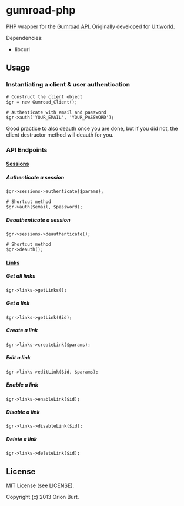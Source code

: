 gumroad-php
===========

PHP wrapper for the [Gumroad API](http://gumroad.com/api/). Originally developed for [Ultiworld](http://ultiworld.com).

Dependencies:

* libcurl

## Usage

### Instantiating a client & user authentication

    # Construct the client object
    $gr = new Gumroad_Client();
    
    # Authenticate with email and password
    $gr->auth('YOUR_EMAIL', 'YOUR_PASSWORD');

Good practice to also deauth once you are done, but if you did not, the client destructor method will deauth for you.

### API Endpoints

#### [Sessions](https://gumroad.com/api/authentication)

##### Authenticate a session

    $gr->sessions->authenticate($params);
    
    # Shortcut method
    $gr->auth($email, $password);

##### Deauthenticate a session

    $gr->sessions->deauthenticate();

    # Shortcut method
    $gr->deauth();

#### [Links](https://gumroad.com/api/methods)

##### Get all links

    $gr->links->getLinks();

##### Get a link

    $gr->links->getLink($id);

##### Create a link

    $gr->links->createLink($params);

##### Edit a link

    $gr->links->editLink($id, $params);

##### Enable a link

    $gr->links->enableLink($id);

##### Disable a link

    $gr->links->disableLink($id);

##### Delete a link

    $gr->links->deleteLink($id);

## License
MIT License (see LICENSE).

Copyright (c) 2013 Orion Burt.
